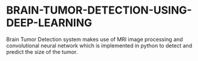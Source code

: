 # BRAIN-TUMOR-DETECTION-USING-DEEP-LEARNING

Brain Tumor Detection system makes use of MRI image processing and convolutional neural network which is implemented in python to detect and
predict the size of the tumor.
